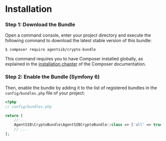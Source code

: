 Installation
============

### Step 1: Download the Bundle

Open a command console, enter your project directory and execute the
following command to download the latest stable version of this bundle:

```console
$ composer require agentsib/crypto-bundle
```

This command requires you to have Composer installed globally, as explained
in the [installation chapter](https://getcomposer.org/doc/00-intro.md)
of the Composer documentation.

### Step 2: Enable the Bundle (Symfony 6)

Then, enable the bundle by adding it to the list of registered bundles
in the `config/bundles.php` file of your project:

```php
<?php
// config/bundles.php

return [
    // ...
    AgentSIB\CryptoBundle\AgentSIBCryptoBundle::class => ['all' => true],
    // ...
];
```
